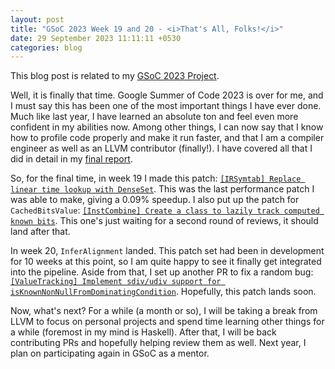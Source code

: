 ```yaml
---
layout: post
title: "GSoC 2023 Week 19 and 20 - <i>That's All, Folks!</i>"
date: 29 September 2023 11:11:11 +0530
categories: blog
---
```


This blog post is related to my [GSoC 2023 Project][project-link].

Well, it is finally that time. Google Summer of Code 2023 is over for me, and I must say this has been one of the most
important things I have ever done. Much like last year, I have learned an absolute ton and feel even more confident in my
abilities now. Among other things, I can now say that I know how to profile code properly and make it run faster, and that I
am a compiler engineer as well as an LLVM contributor (finally!). I have covered all that I did in detail in my
[final report][final-report-link].

So, for the final time, in week 19 I made this patch:
[`[IRSymtab] Replace linear time lookup with DenseSet`][github-pr-1]. This was the last performance patch I was able to
make, giving a 0.09% speedup. I also put up the patch for `CachedBitsValue`: [`[InstCombine] Create a class to lazily track computed known bits`][github-pr-3]. This one's just waiting for a second round of reviews, it should land after that.

In week 20, `InferAlignment` landed. This patch set had been in development for 10 weeks at this point, so I am quite
happy to see it finally get integrated into the pipeline. Aside from that, I set up another PR to fix a random bug: [`[ValueTracking] Implement sdiv/udiv support for isKnownNonNullFromDominatingCondition`][github-pr-2]. Hopefully, this patch lands soon.

Now, what's next? For a while (a month or so), I will be taking a break from LLVM to focus on personal projects and spend
time learning other things for a while (foremost in my mind is Haskell). After that, I will be back contributing PRs and
hopefully helping review them as well. Next year, I plan on participating again in GSoC as a mentor.


[project-link]: https://summerofcode.withgoogle.com/programs/2023/projects/JdqGUwNq
[final-report-link]: https://docs.google.com/document/d/1gsOYrFOZlJ-RCHsb-MZzZyIYrGm9Esh4unjTioo58L4/edit?usp=sharing
[github-pr-1]: https://github.com/llvm/llvm-project/pull/66376
[github-pr-2]: https://github.com/llvm/llvm-project/pull/67282
[github-pr-3]: https://github.com/llvm/llvm-project/pull/66611